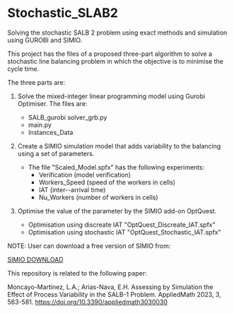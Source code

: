 # Stochastic_SLAB2
Solving the stochastic SALB 2 problem using exact methods and simulation using GUROBI and SIMIO.

This project has the files of a proposed three-part algorithm to solve a stochastic line balancing problem in which the objective is to minimise the cycle time.

The three parts are:
1. Solve the mixed-integer linear programming model using Gurobi Optimiser. The files are:
   * SALB_gurobi
      solver_grb.py
   * main.py
   * Instances_Data
        
2. Create a SIMIO simulation model that adds variability to the balancing using a set of parameters. 
    - The file "Scaled_Model.spfx" has the following experiments:
        - Verification (model verification)
        - Workers_Speed (speed of the workers in cells)
        - IAT (inter--arrival time)
        - Nu_Workers (number of workers in cells)
3. Optimise the value of the parameter by the SIMIO add-on OptQuest.
    - Optimisation using discreate IAT "OptQuest_Discreate_IAT.spfx"
    - Optimisation using stochastic IAT "OptQuest_Stochastic_IAT.spfx"

NOTE: User can download a free version of SIMIO from:

[SIMIO DOWNLOAD](https://www.simio.com/free-simulation-software/index.php)

This repository is related to the following paper:

Moncayo-Martínez, L.A.; Arias-Nava, E.H. Assessing by Simulation the Effect of Process Variability in the SALB-1 Problem. AppliedMath 2023, 3, 563-581. https://doi.org/10.3390/appliedmath3030030

